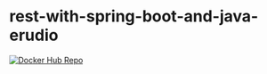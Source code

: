 # rest-with-spring-boot-and-java-erudio
[![Docker Hub Repo](https://img.shields.io/docker/pulls/fabiosousa206/rest-with-spring-boot-erudio.svg)](https://hub.docker.com/repository/docker/fabiosousa206/rest-with-spring-boot-erudio)
